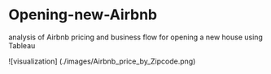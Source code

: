 # Opening-new-Airbnb
analysis of Airbnb pricing and business flow for opening a new house using Tableau

![visualization] (./images/Airbnb_price_by_Zipcode.png)
